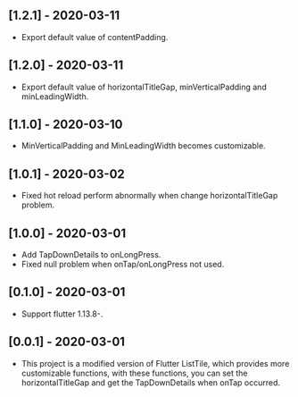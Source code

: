 ## [1.2.1] - 2020-03-11

* Export default value of contentPadding.


## [1.2.0] - 2020-03-11

* Export default value of horizontalTitleGap, minVerticalPadding and minLeadingWidth.


## [1.1.0] - 2020-03-10

* MinVerticalPadding and MinLeadingWidth becomes customizable.


## [1.0.1] - 2020-03-02

* Fixed hot reload perform abnormally when change horizontalTitleGap problem.


## [1.0.0] - 2020-03-01

* Add TapDownDetails to onLongPress.
* Fixed null problem when onTap/onLongPress not used.


## [0.1.0] - 2020-03-01

* Support flutter 1.13.8-.


## [0.0.1] - 2020-03-01

* This project is a modified version of Flutter ListTile, 
which provides more customizable functions, 
with these functions, 
you can set the horizontalTitleGap 
and get the TapDownDetails when onTap occurred.
